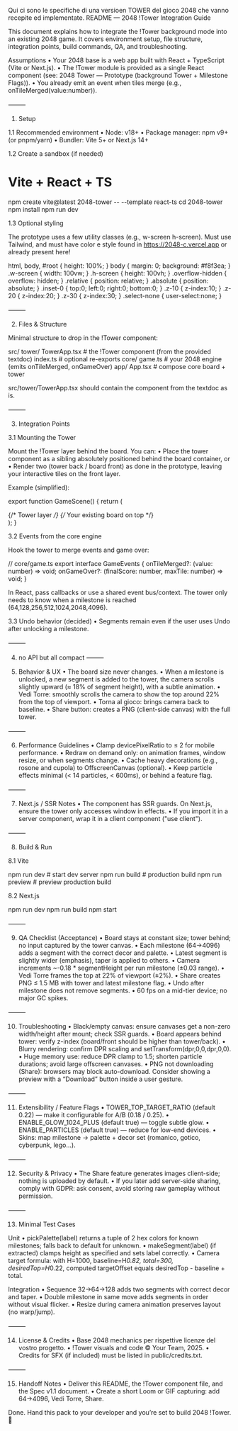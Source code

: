 Qui ci sono le specifiche di una versioen TOWER del gioco 2048 che vanno recepite ed implementate.
README — 2048 !Tower Integration Guide

This document explains how to integrate the !Tower background mode into an existing 2048 game. It covers environment setup, file structure, integration points, build commands, QA, and troubleshooting.

Assumptions
	•	Your 2048 base is a web app built with React + TypeScript (Vite or Next.js).
	•	The !Tower module is provided as a single React component (see: 2048 Tower — Prototype (background Tower + Milestone Flags)).
	•	You already emit an event when tiles merge (e.g., onTileMerged(value:number)).

⸻

1) Setup

1.1 Recommended environment
	•	Node: v18+
	•	Package manager: npm v9+ (or pnpm/yarn)
	•	Bundler: Vite 5+ or Next.js 14+

1.2 Create a sandbox (if needed)

# Vite + React + TS
npm create vite@latest 2048-tower -- --template react-ts
cd 2048-tower
npm install
npm run dev

1.3 Optional styling

The prototype uses a few utility classes (e.g., w-screen h-screen). Must use Tailwind, and must have color e style found in https://2048-c.vercel.app or already present here!


html, body, #root { height: 100%; }
body { margin: 0; background: #f8f3ea; }
.w-screen { width: 100vw; } .h-screen { height: 100vh; }
.overflow-hidden { overflow: hidden; }
.relative { position: relative; }
.absolute { position: absolute; }
.inset-0 { top:0; left:0; right:0; bottom:0; }
.z-10 { z-index:10; } .z-20 { z-index:20; } .z-30 { z-index:30; }
.select-none { user-select:none; }



⸻

2) Files & Structure

Minimal structure to drop in the !Tower component:

src/
  tower/
    TowerApp.tsx          # the !Tower component (from the provided textdoc)
    index.ts              # optional re-exports
  core/
    game.ts               # your 2048 engine (emits onTileMerged, onGameOver)
  app/
    App.tsx               # compose core board + tower

src/tower/TowerApp.tsx should contain the component from the textdoc as is.

⸻

3) Integration Points

3.1 Mounting the Tower

Mount the !Tower layer behind the board. You can:
	•	Place the tower component as a sibling absolutely positioned behind the board container, or
	•	Render two <canvas> (tower back / board front) as done in the prototype, leaving your interactive tiles on the front layer.

Example (simplified):

export function GameScene() {
  return (
    <div className="relative w-screen h-screen">
      {/* Tower layer */}
      <TowerApp />
      {/* Your existing board on top */}
      <Board />
    </div>
  );
}

3.2 Events from the core engine

Hook the tower to merge events and game over:

// core/game.ts
export interface GameEvents {
  onTileMerged?: (value: number) => void;
  onGameOver?: (finalScore: number, maxTile: number) => void;
}

In React, pass callbacks or use a shared event bus/context. The tower only needs to know when a milestone is reached (64,128,256,512,1024,2048,4096).

3.3 Undo behavior (decided)
	•	Segments remain even if the user uses Undo after unlocking a milestone.

⸻

4) no API but all compact
⸻

5) Behavior & UX
	•	The board size never changes.
	•	When a milestone is unlocked, a new segment is added to the tower, the camera scrolls slightly upward (≈ 18% of segment height), with a subtle animation.
	•	Vedi Torre: smoothly scrolls the camera to show the top around 22% from the top of viewport.
	•	Torna al gioco: brings camera back to baseline.
	•	Share button: creates a PNG (client-side canvas) with the full tower.
 

⸻

6) Performance Guidelines
	•	Clamp devicePixelRatio to ≤ 2 for mobile performance.
	•	Redraw on demand only: on animation frames, window resize, or when segments change.
	•	Cache heavy decorations (e.g., rosone and cupola) to OffscreenCanvas (optional).
	•	Keep particle effects minimal (< 14 particles, < 600ms), or behind a feature flag.

⸻

7) Next.js / SSR Notes
	•	The component has SSR guards. On Next.js, ensure the tower only accesses window in effects.
	•	If you import it in a server component, wrap it in a client component ("use client").

⸻

8) Build & Run

8.1 Vite

npm run dev      # start dev server
npm run build    # production build
npm run preview  # preview production build

8.2 Next.js

npm run dev
npm run build
npm start


⸻

9) QA Checklist (Acceptance)
	•	Board stays at constant size; tower behind; no input captured by the tower canvas.
	•	Each milestone (64→4096) adds a segment with the correct decor and palette.
	•	Latest segment is slightly wider (emphasis), taper is applied to others.
	•	Camera increments ~-0.18 * segmentHeight per run milestone (±0.03 range).
	•	Vedi Torre frames the top at 22% of viewport (±2%).
	•	Share creates PNG ≤ 1.5 MB with tower and latest milestone flag.
	•	Undo after milestone does not remove segments.
	•	60 fps on a mid-tier device; no major GC spikes.

⸻

10) Troubleshooting
	•	Black/empty canvas: ensure canvases get a non-zero width/height after mount; check SSR guards.
	•	Board appears behind tower: verify z-index (board/front should be higher than tower/back).
	•	Blurry rendering: confirm DPR scaling and setTransform(dpr,0,0,dpr,0,0).
	•	Huge memory use: reduce DPR clamp to 1.5; shorten particle durations; avoid large offscreen canvases.
	•	PNG not downloading (Share): browsers may block auto-download. Consider showing a preview with a “Download” button inside a user gesture.

⸻

11) Extensibility / Feature Flags
	•	TOWER_TOP_TARGET_RATIO (default 0.22) — make it configurable for A/B (0.18 / 0.25).
	•	ENABLE_GLOW_1024_PLUS (default true) — toggle subtle glow.
	•	ENABLE_PARTICLES (default true) — reduce for low-end devices.
	•	Skins: map milestone → palette + decor set (romanico, gotico, cyberpunk, lego…).

⸻

12) Security & Privacy
	•	The Share feature generates images client-side; nothing is uploaded by default.
	•	If you later add server-side sharing, comply with GDPR: ask consent, avoid storing raw gameplay without permission.

⸻

13) Minimal Test Cases

Unit
	•	pickPalette(label) returns a tuple of 2 hex colors for known milestones; falls back to default for unknown.
	•	makeSegment(label) (if extracted) clamps height as specified and sets label correctly.
	•	Camera target formula: with H=1000, baseline=H*0.82, total=300, desiredTop=H*0.22, computed targetOffset equals desiredTop - baseline + total.

Integration
	•	Sequence 32→64→128 adds two segments with correct decor and taper.
	•	Double milestone in same move adds segments in order without visual flicker.
	•	Resize during camera animation preserves layout (no warp/jump).

⸻

14) License & Credits
	•	Base 2048 mechanics per rispettive licenze del vostro progetto.
	•	!Tower visuals and code © Your Team, 2025.
	•	Credits for SFX (if included) must be listed in public/credits.txt.

⸻

15) Handoff Notes
	•	Deliver this README, the !Tower component file, and the Spec v1.1 document.
	•	Create a short Loom or GIF capturing: add 64→4096, Vedi Torre, Share.

Done. Hand this pack to your developer and you’re set to build 2048 !Tower. 🚀